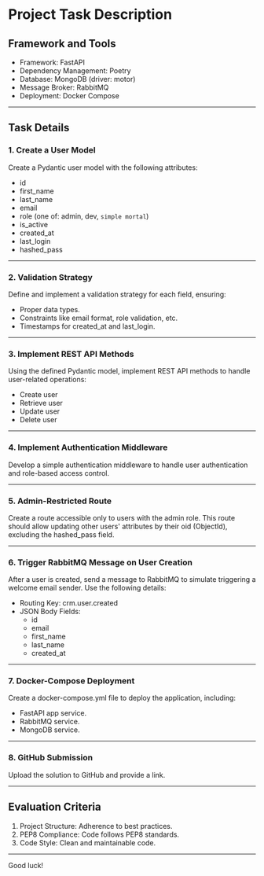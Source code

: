 # Project Task Description

## Framework and Tools

- Framework: FastAPI  
- Dependency Management: Poetry  
- Database: MongoDB (driver: motor)  
- Message Broker: RabbitMQ  
- Deployment: Docker Compose  

---

## Task Details

### 1. Create a User Model

Create a Pydantic user model with the following attributes:

- id
- first_name
- last_name
- email
- role (one of: admin, dev, `simple mortal`)
- is_active
- created_at
- last_login
- hashed_pass

---

### 2. Validation Strategy

Define and implement a validation strategy for each field, ensuring:

- Proper data types.
- Constraints like email format, role validation, etc.
- Timestamps for created_at and last_login.

---

### 3. Implement REST API Methods

Using the defined Pydantic model, implement REST API methods to handle user-related operations:

- Create user
- Retrieve user
- Update user
- Delete user

---

### 4. Implement Authentication Middleware

Develop a simple authentication middleware to handle user authentication and role-based access control.

---

### 5. Admin-Restricted Route

Create a route accessible only to users with the admin role. This route should allow updating other users' attributes by their oid (ObjectId), excluding the hashed_pass field.

---

### 6. Trigger RabbitMQ Message on User Creation

After a user is created, send a message to RabbitMQ to simulate triggering a welcome email sender. Use the following details:

- Routing Key: crm.user.created  
- JSON Body Fields:  
  - id
  - email
  - first_name
  - last_name
  - created_at

---

### 7. Docker-Compose Deployment

Create a docker-compose.yml file to deploy the application, including:

- FastAPI app service.
- RabbitMQ service.
- MongoDB service.

---

### 8. GitHub Submission

Upload the solution to GitHub and provide a link.

---

## Evaluation Criteria

1. Project Structure: Adherence to best practices.
2. PEP8 Compliance: Code follows PEP8 standards.
3. Code Style: Clean and maintainable code.

---

Good luck!